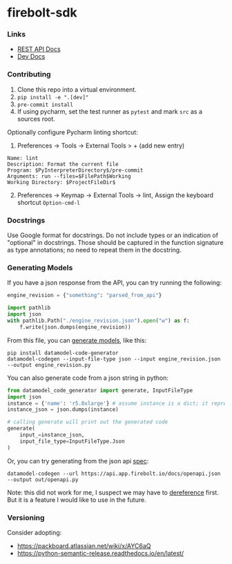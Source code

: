 # firebolt-sdk

### Links

* [REST API Docs](https://docs.firebolt.io/integrations/connecting-via-rest-api)
* [Dev Docs](https://api.dev.firebolt.io/devDocs)

### Contributing

1. Clone this repo into a virtual environment.
1. `pip install -e ".[dev]"`
1. `pre-commit install`
1. If using pycharm, set the test runner as `pytest` and mark `src` as a sources root.

Optionally configure Pycharm linting shortcut:

1. Preferences -> Tools -> External Tools > + (add new entry)
```
Name: lint
Description: Format the current file
Program: $PyInterpreterDirectory$/pre-commit
Arguments: run --files=$FilePath$Working 
Working Directory: $ProjectFileDir$
```
2. Preferences -> Keymap -> External Tools -> lint, Assign the keyboard shortcut `Option-cmd-l`

### Docstrings

Use Google format for docstrings. Do not include types or an indication of "optional" in docstrings. 
Those should be captured in the function signature as type annotations; no need to repeat them in the docstring.

### Generating Models

If you have a json response from the API, you can try running the following:
```python
engine_revision = {"something": "parsed_from_api"}

import pathlib
import json
with pathlib.Path("./engine_revision.json").open("w") as f:
    f.write(json.dumps(engine_revision))
```

From this file, you can [generate models](https://pydantic-docs.helpmanual.io/datamodel_code_generator/), like this:
```shell
pip install datamodel-code-generator
datamodel-codegen --input-file-type json --input engine_revision.json --output engine_revision.py
```

You can also generate code from a json string in python:
```python
from datamodel_code_generator import generate, InputFileType
import json
instance = {'name': 'r5.8xlarge'} # assume instance is a dict; it represents something we want to model
instance_json = json.dumps(instance)

# calling generate will print out the generated code
generate(
    input_=instance_json,
    input_file_type=InputFileType.Json
)
```

Or, you can try generating from the json api [spec](https://api.app.firebolt.io/docs/openapi.json):
```shell
datamodel-codegen --url https://api.app.firebolt.io/docs/openapi.json --output out/openapi.py
```

Note: this did not work for me, I suspect we may have to [dereference](https://github.com/koxudaxi/datamodel-code-generator/issues/500) first.
But it is a feature I would like to use in the future.

### Versioning

Consider adopting: 
 * https://packboard.atlassian.net/wiki/x/AYC6aQ
 * https://python-semantic-release.readthedocs.io/en/latest/ 